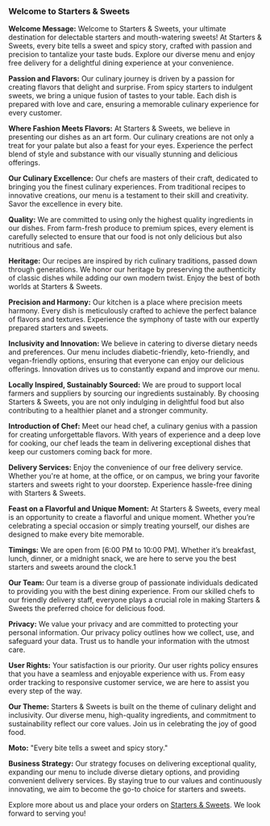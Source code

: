 ### Welcome to Starters & Sweets

**Welcome Message:**
Welcome to Starters & Sweets, your ultimate destination for delectable starters and mouth-watering sweets! At Starters & Sweets, every bite tells a sweet and spicy story, crafted with passion and precision to tantalize your taste buds. Explore our diverse menu and enjoy free delivery for a delightful dining experience at your convenience.

**Passion and Flavors:**
Our culinary journey is driven by a passion for creating flavors that delight and surprise. From spicy starters to indulgent sweets, we bring a unique fusion of tastes to your table. Each dish is prepared with love and care, ensuring a memorable culinary experience for every customer.

**Where Fashion Meets Flavors:**
At Starters & Sweets, we believe in presenting our dishes as an art form. Our culinary creations are not only a treat for your palate but also a feast for your eyes. Experience the perfect blend of style and substance with our visually stunning and delicious offerings.

**Our Culinary Excellence:**
Our chefs are masters of their craft, dedicated to bringing you the finest culinary experiences. From traditional recipes to innovative creations, our menu is a testament to their skill and creativity. Savor the excellence in every bite.

**Quality:**
We are committed to using only the highest quality ingredients in our dishes. From farm-fresh produce to premium spices, every element is carefully selected to ensure that our food is not only delicious but also nutritious and safe.

**Heritage:**
Our recipes are inspired by rich culinary traditions, passed down through generations. We honor our heritage by preserving the authenticity of classic dishes while adding our own modern twist. Enjoy the best of both worlds at Starters & Sweets.

**Precision and Harmony:**
Our kitchen is a place where precision meets harmony. Every dish is meticulously crafted to achieve the perfect balance of flavors and textures. Experience the symphony of taste with our expertly prepared starters and sweets.

**Inclusivity and Innovation:**
We believe in catering to diverse dietary needs and preferences. Our menu includes diabetic-friendly, keto-friendly, and vegan-friendly options, ensuring that everyone can enjoy our delicious offerings. Innovation drives us to constantly expand and improve our menu.

**Locally Inspired, Sustainably Sourced:**
We are proud to support local farmers and suppliers by sourcing our ingredients sustainably. By choosing Starters & Sweets, you are not only indulging in delightful food but also contributing to a healthier planet and a stronger community.

**Introduction of Chef:**
Meet our head chef, a culinary genius with a passion for creating unforgettable flavors. With years of experience and a deep love for cooking, our chef leads the team in delivering exceptional dishes that keep our customers coming back for more.

**Delivery Services:**
Enjoy the convenience of our free delivery service. Whether you're at home, at the office, or on campus, we bring your favorite starters and sweets right to your doorstep. Experience hassle-free dining with Starters & Sweets.

**Feast on a Flavorful and Unique Moment:**
At Starters & Sweets, every meal is an opportunity to create a flavorful and unique moment. Whether you’re celebrating a special occasion or simply treating yourself, our dishes are designed to make every bite memorable.

**Timings:**
We are open from [6:00 PM to 10:00 PM]. Whether it’s breakfast, lunch, dinner, or a midnight snack, we are here to serve you the best starters and sweets around the clock.1

**Our Team:**
Our team is a diverse group of passionate individuals dedicated to providing you with the best dining experience. From our skilled chefs to our friendly delivery staff, everyone plays a crucial role in making Starters & Sweets the preferred choice for delicious food.

**Privacy:**
We value your privacy and are committed to protecting your personal information. Our privacy policy outlines how we collect, use, and safeguard your data. Trust us to handle your information with the utmost care.

**User Rights:**
Your satisfaction is our priority. Our user rights policy ensures that you have a seamless and enjoyable experience with us. From easy order tracking to responsive customer service, we are here to assist you every step of the way.

**Our Theme:**
Starters & Sweets is built on the theme of culinary delight and inclusivity. Our diverse menu, high-quality ingredients, and commitment to sustainability reflect our core values. Join us in celebrating the joy of good food.

**Moto:**
"Every bite tells a sweet and spicy story."

**Business Strategy:**
Our strategy focuses on delivering exceptional quality, expanding our menu to include diverse dietary options, and providing convenient delivery services. By staying true to our values and continuously innovating, we aim to become the go-to choice for starters and sweets.

Explore more about us and place your orders on [Starters & Sweets](http://www.starterssweets.in/). We look forward to serving you!

